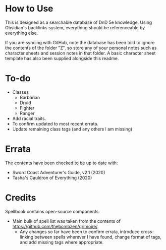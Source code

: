 # How to Use
This is designed as a searchable database of DnD 5e knowledge. Using Obsidian's backlinks system, everything should be referenceable by everything else.

If you are syncing with GitHub, note the database has been told to ignore the contents of the folder "Z", so store any of your personal notes such as character sheets and session notes in that folder. A basic character sheet template has also been supplied alongside this readme.

# To-do
- Classes
	- Barbarian
	- Druid
	- Fighter
	- Ranger
- Add racial traits.
- To confirm updated to most recent errata.
- Update remaining class tags (and any others I am missing)

# Errata
The contents have been checked to be up to date with:

- Sword Coast Adventurer's Guide, v2.1 (2020)
- Tasha's Cauldron of Everything (2020)

# Credits

Spellbook contains open-source components:
- Main bulk of spell list was taken from the contents of https://github.com/thebombzen/grimoire/. 
	- Any changes so far have been to confirm errata, introduce cross-linking between spells wherever I have found, change format of tags, and add missing tags where appropriate.